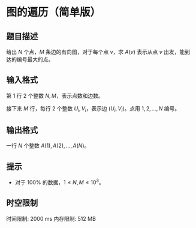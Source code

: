# 图的遍历（简单版）

## 题目描述

给出 $N$ 个点，$M$ 条边的有向图，对于每个点 $v$，求 $A(v)$ 表示从点 $v$ 出发，能到达的编号最大的点。

## 输入格式

第 $1$ 行 $2$ 个整数 $N,M$，表示点数和边数。

接下来 $M$ 行，每行 $2$ 个整数 $U_i,V_i$，表示边 $(U_i,V_i)$。点用 $1,2,\dots,N$ 编号。

## 输出格式

一行 $N$ 个整数 $A(1),A(2),\dots,A(N)$。

## 提示

- 对于 $100\%$ 的数据，$1 \leq N,M \leq 10^3$。

## 时空限制

时间限制: 2000 ms
内存限制: 512 MB
